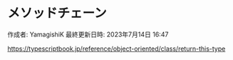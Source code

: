 # メソッドチェーン

作成者: YamagishiK
最終更新日時: 2023年7月14日 16:47

https://typescriptbook.jp/reference/object-oriented/class/return-this-type